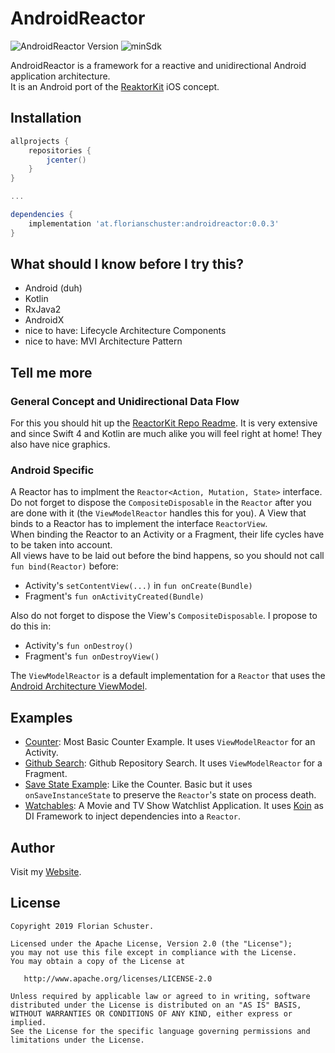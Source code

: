 # AndroidReactor

![AndroidReactor Version](https://img.shields.io/badge/AndroidReactor-0.0.3-red.svg) ![minSdk](https://img.shields.io/badge/minSdk-14-green.svg)

AndroidReactor is a framework for a reactive and unidirectional Android application architecture.  
It is an Android port of the [ReaktorKit](https://github.com/ReactorKit/ReactorKit/) iOS concept.


## Installation

```groovy
allprojects {
    repositories {
        jcenter()
    }
}

...

dependencies {
    implementation 'at.florianschuster:androidreactor:0.0.3'
}
```



## What should I know before I try this?

* Android (duh)
* Kotlin
* RxJava2
* AndroidX
* nice to have: Lifecycle Architecture Components
* nice to have: MVI Architecture Pattern


## Tell me more

### General Concept and Unidirectional Data Flow

For this you should hit up the [ReactorKit Repo Readme](https://github.com/ReactorKit/ReactorKit/blob/master/README.md). It is very extensive and since Swift 4 and Kotlin are much alike you will feel right at home! They also have nice graphics.

### Android Specific

A Reactor has to implment the `Reactor<Action, Mutation, State>` interface. Do not forget to dispose the `CompositeDisposable` in the `Reactor` after you are done with it (the `ViewModelReactor` handles this for you). A View that binds to a Reactor has to implement the interface `ReactorView`.  
When binding the Reactor to an Activity or a Fragment, their life cycles have to be taken into account.  
All views have to be laid out before the bind happens, so you should not call `fun bind(Reactor)` before:

* Activity's `setContentView(...)` in `fun onCreate(Bundle)`
* Fragment's `fun onActivityCreated(Bundle)`

Also do not forget to dispose the View's `CompositeDisposable`. I propose to do this in: 

* Activity's `fun onDestroy()`
* Fragment's `fun onDestroyView()`

The `ViewModelReactor` is a default implementation for a `Reactor` that uses the [Android Architecture ViewModel](https://developer.android.com/topic/libraries/architecture/viewmodel).

## Examples

* [Counter](https://github.com/floschu/AndroidReactor/tree/master/countersample): Most Basic Counter Example. It uses `ViewModelReactor` for an Activity.
* [Github Search](https://github.com/floschu/AndroidReactor/tree/master/githubsample): Github Repository Search. It uses `ViewModelReactor` for a Fragment.
* [Save State Example](https://github.com/floschu/AndroidReactor/tree/master/savestatesample): Like the Counter. Basic but it uses `onSaveInstanceState` to preserve the `Reactor`'s state on process death.
* [Watchables](https://github.com/floschu/Watchables): A Movie and TV Show Watchlist Application. It uses [Koin](https://github.com/InsertKoinIO/koin) as DI Framework to inject dependencies into a `Reactor`.


## Author

Visit my [Website](https://florianschuster.at/).


## License

```
Copyright 2019 Florian Schuster.

Licensed under the Apache License, Version 2.0 (the "License");
you may not use this file except in compliance with the License.
You may obtain a copy of the License at

   http://www.apache.org/licenses/LICENSE-2.0

Unless required by applicable law or agreed to in writing, software
distributed under the License is distributed on an "AS IS" BASIS,
WITHOUT WARRANTIES OR CONDITIONS OF ANY KIND, either express or implied.
See the License for the specific language governing permissions and
limitations under the License.
```
